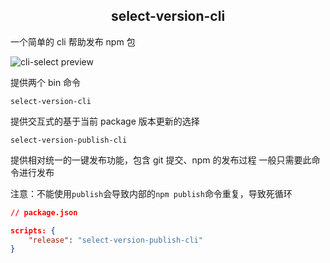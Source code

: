 <h2 align="center">select-version-cli</h2>

一个简单的 cli 帮助发布 npm 包

<img src="https://fuss10.elemecdn.com/6/67/d7b4b2af2f87aa10028feee5ed1b8gif.gif" alt="cli-select preview">

提供两个 bin 命令

`select-version-cli`

提供交互式的基于当前 package 版本更新的选择

`select-version-publish-cli`

提供相对统一的一键发布功能，包含 git 提交、npm 的发布过程
一般只需要此命令进行发布

注意：不能使用`publish`会导致内部的`npm publish`命令重复，导致死循环

```json
// package.json

scripts: {
    "release": "select-version-publish-cli"
}

```
